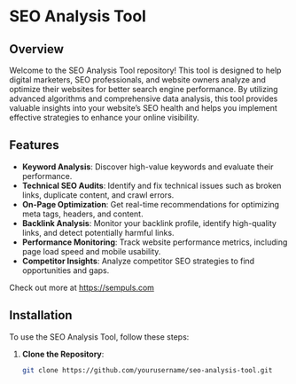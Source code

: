 # SEO Analysis Tool

## Overview

Welcome to the SEO Analysis Tool repository! This tool is designed to help digital marketers, SEO professionals, and website owners analyze and optimize their websites for better search engine performance. By utilizing advanced algorithms and comprehensive data analysis, this tool provides valuable insights into your website’s SEO health and helps you implement effective strategies to enhance your online visibility.

## Features

- **Keyword Analysis**: Discover high-value keywords and evaluate their performance.
- **Technical SEO Audits**: Identify and fix technical issues such as broken links, duplicate content, and crawl errors.
- **On-Page Optimization**: Get real-time recommendations for optimizing meta tags, headers, and content.
- **Backlink Analysis**: Monitor your backlink profile, identify high-quality links, and detect potentially harmful links.
- **Performance Monitoring**: Track website performance metrics, including page load speed and mobile usability.
- **Competitor Insights**: Analyze competitor SEO strategies to find opportunities and gaps.

Check out more at https://sempuls.com

## Installation

To use the SEO Analysis Tool, follow these steps:

1. **Clone the Repository**:
   ```bash
   git clone https://github.com/yourusername/seo-analysis-tool.git
